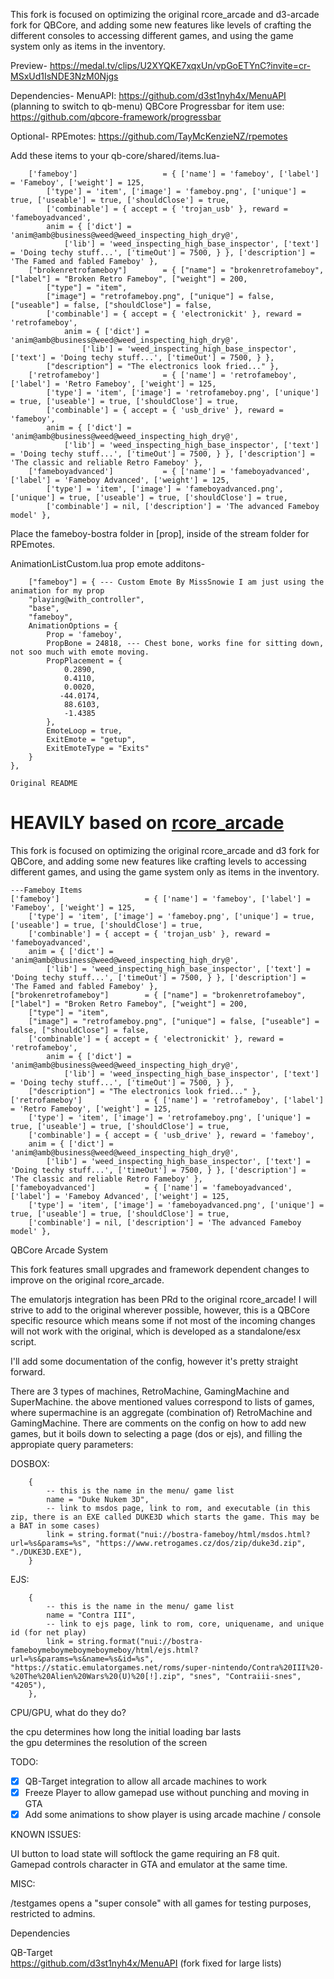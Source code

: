 This fork is focused on optimizing the original rcore_arcade and d3-arcade fork for QBCore, and adding some new features like levels of crafting the different consoles to accessing different games, and using the game system only as items in the inventory.


Preview-
https://medal.tv/clips/U2XYQKE7xqxUn/vpGoETYnC?invite=cr-MSxUd1IsNDE3NzM0Njgs


Dependencies-
MenuAPI: https://github.com/d3st1nyh4x/MenuAPI (planning to switch to qb-menu)
QBCore Progressbar for item use: https://github.com/qbcore-framework/progressbar


Optional-
RPEmotes: https://github.com/TayMcKenzieNZ/rpemotes



Add these items to your qb-core/shared/items.lua-

```	---Fameboy Items
	['fameboy']                   = { ['name'] = 'fameboy', ['label'] = 'Fameboy', ['weight'] = 125,
		['type'] = 'item', ['image'] = 'fameboy.png', ['unique'] = true, ['useable'] = true, ['shouldClose'] = true,
		['combinable'] = { accept = { 'trojan_usb' }, reward = 'fameboyadvanced',
		anim = { ['dict'] = 'anim@amb@business@weed@weed_inspecting_high_dry@',
			['lib'] = 'weed_inspecting_high_base_inspector', ['text'] = 'Doing techy stuff...', ['timeOut'] = 7500, } }, ['description'] = 'The Famed and fabled Fameboy' },
	["brokenretrofameboy"]        = { ["name"] = "brokenretrofameboy", ["label"] = "Broken Retro Fameboy", ["weight"] = 200,
		["type"] = "item",
		["image"] = "retrofameboy.png", ["unique"] = false, ["useable"] = false, ["shouldClose"] = false,
		['combinable'] = { accept = { 'electronickit' }, reward = 'retrofameboy',
			anim = { ['dict'] = 'anim@amb@business@weed@weed_inspecting_high_dry@',
				['lib'] = 'weed_inspecting_high_base_inspector', ['text'] = 'Doing techy stuff...', ['timeOut'] = 7500, } },
		["description"] = "The electronics look fried..." },
	['retrofameboy']              = { ['name'] = 'retrofameboy', ['label'] = 'Retro Fameboy', ['weight'] = 125,
		['type'] = 'item', ['image'] = 'retrofameboy.png', ['unique'] = true, ['useable'] = true, ['shouldClose'] = true,
		['combinable'] = { accept = { 'usb_drive' }, reward = 'fameboy',
		anim = { ['dict'] = 'anim@amb@business@weed@weed_inspecting_high_dry@',
			['lib'] = 'weed_inspecting_high_base_inspector', ['text'] = 'Doing techy stuff...', ['timeOut'] = 7500, } }, ['description'] = 'The classic and reliable Retro Fameboy' },
	['fameboyadvanced']           = { ['name'] = 'fameboyadvanced', ['label'] = 'Fameboy Advanced', ['weight'] = 125,
		['type'] = 'item', ['image'] = 'fameboyadvanced.png', ['unique'] = true, ['useable'] = true, ['shouldClose'] = true,
		['combinable'] = nil, ['description'] = 'The advanced Fameboy model' },
````


Place the fameboy-bostra folder in [prop], inside of the stream folder for RPEmotes.

AnimationListCustom.lua prop emote additons-
````
    ["fameboy"] = { --- Custom Emote By MissSnowie I am just using the animation for my prop
    "playing@with_controller",
    "base",
    "fameboy",
    AnimationOptions = {
        Prop = 'fameboy',
        PropBone = 24818, --- Chest bone, works fine for sitting down, not soo much with emote moving.
        PropPlacement = {
            0.2890,
            0.4110,
            0.0020,
           -44.0174,
            88.6103,
            -1.4385
        },
        EmoteLoop = true,
        ExitEmote = "getup",
        ExitEmoteType = "Exits"
    }
},
````







```Original README```
# HEAVILY based on [rcore_arcade](https://github.com/Xogy/rcore_arcade)

This fork is focused on optimizing the original rcore_arcade and d3 fork for QBCore, and adding some new features like crafting levels to accessing different games, and using the game system only as items in the inventory.

	---Fameboy Items
	['fameboy']                   = { ['name'] = 'fameboy', ['label'] = 'Fameboy', ['weight'] = 125,
		['type'] = 'item', ['image'] = 'fameboy.png', ['unique'] = true, ['useable'] = true, ['shouldClose'] = true,
		['combinable'] = { accept = { 'trojan_usb' }, reward = 'fameboyadvanced',
		anim = { ['dict'] = 'anim@amb@business@weed@weed_inspecting_high_dry@',
			['lib'] = 'weed_inspecting_high_base_inspector', ['text'] = 'Doing techy stuff...', ['timeOut'] = 7500, } }, ['description'] = 'The Famed and fabled Fameboy' },
	["brokenretrofameboy"]        = { ["name"] = "brokenretrofameboy", ["label"] = "Broken Retro Fameboy", ["weight"] = 200,
		["type"] = "item",
		["image"] = "retrofameboy.png", ["unique"] = false, ["useable"] = false, ["shouldClose"] = false,
		['combinable'] = { accept = { 'electronickit' }, reward = 'retrofameboy',
			anim = { ['dict'] = 'anim@amb@business@weed@weed_inspecting_high_dry@',
				['lib'] = 'weed_inspecting_high_base_inspector', ['text'] = 'Doing techy stuff...', ['timeOut'] = 7500, } },
		["description"] = "The electronics look fried..." },
	['retrofameboy']              = { ['name'] = 'retrofameboy', ['label'] = 'Retro Fameboy', ['weight'] = 125,
		['type'] = 'item', ['image'] = 'retrofameboy.png', ['unique'] = true, ['useable'] = true, ['shouldClose'] = true,
		['combinable'] = { accept = { 'usb_drive' }, reward = 'fameboy',
		anim = { ['dict'] = 'anim@amb@business@weed@weed_inspecting_high_dry@',
			['lib'] = 'weed_inspecting_high_base_inspector', ['text'] = 'Doing techy stuff...', ['timeOut'] = 7500, } }, ['description'] = 'The classic and reliable Retro Fameboy' },
	['fameboyadvanced']           = { ['name'] = 'fameboyadvanced', ['label'] = 'Fameboy Advanced', ['weight'] = 125,
		['type'] = 'item', ['image'] = 'fameboyadvanced.png', ['unique'] = true, ['useable'] = true, ['shouldClose'] = true,
		['combinable'] = nil, ['description'] = 'The advanced Fameboy model' },





QBCore Arcade System

This fork features small upgrades and framework dependent changes to improve on the original rcore_arcade.

The emulatorjs integration has been PRd to the original rcore_arcade! I will strive to add to the original wherever possible, however, this is a QBCore specific resource which means
some if not most of the incoming changes will not work with the original, which is developed as a standalone/esx script.

I'll add some documentation of the config, however it's pretty straight forward.

There are 3 types of machines, RetroMachine, GamingMachine and SuperMachine.
the above mentioned values correspond to lists of games, where supermachine is an aggregate (combination of) RetroMachine and GamingMachine.
There are comments on the config on how to add new games, but it boils down to selecting a page (dos or ejs), and filling the appropiate query parameters:

DOSBOX:
```
    {
        -- this is the name in the menu/ game list
        name = "Duke Nukem 3D", 
        -- link to msdos page, link to rom, and executable (in this zip, there is an EXE called DUKE3D which starts the game. This may be a BAT in some cases)
        link = string.format("nui://bostra-fameboy/html/msdos.html?url=%s&params=%s", "https://www.retrogames.cz/dos/zip/duke3d.zip", "./DUKE3D.EXE"),
    }
```
EJS:
```
    {
        -- this is the name in the menu/ game list
        name = "Contra III",
        -- link to ejs page, link to rom, core, uniquename, and unique id (for net play)
        link = string.format("nui://bostra-fameboymeboymeboymeboymeboy/html/ejs.html?url=%s&params=%s&name=%s&id=%s", "https://static.emulatorgames.net/roms/super-nintendo/Contra%20III%20-%20The%20Alien%20Wars%20(U)%20[!].zip", "snes", "Contraiii-snes", "4205"),
    },
```
CPU/GPU, what do they do?

the cpu determines how long the initial loading bar lasts<br>
the gpu determines the resolution of the screen

TODO:
- [x] QB-Target integration to allow all arcade machines to work
- [x] Freeze Player to allow gamepad use without punching and moving in GTA
- [x] Add some animations to show player is using arcade machine / console

KNOWN ISSUES:

UI button to load state will softlock the game requiring an F8 quit.<br>
Gamepad controls character in GTA and emulator at the same time.

MISC:

/testgames opens a "super console" with all games for testing purposes, restricted to admins.

Dependencies

QB-Target<br>
https://github.com/d3st1nyh4x/MenuAPI (fork fixed for large lists)
